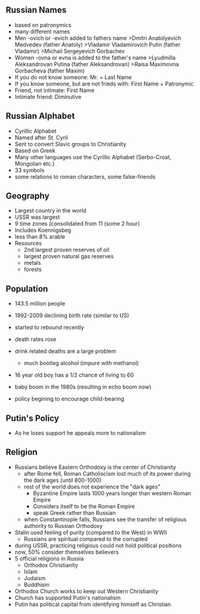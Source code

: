 Russian Names
-------------

-   based on patronymics
-   many different names
-   Men -ovich or -evich added to fathers name \>Dmitri Anatolyevich
    Medvedev (father Anatoly) \>Vladamir Vladamirovich Putin (father
    Vladamir) \>Michail Sergeyevich Gorbachev
-   Women -ovna or evna is added to the father's name \>Lyudmilla
    Aleksandrovan Putina (father Aleksandrovan) \>Raisa Maximovna
    Gorbacheva (father Maxim)
-   If you do not know someone: Mr. + Last Name
-   If you know someone, but are not frieds with: First Name +
    Patronymic
-   Friend, not intimate: First Name
-   Intimate friend: Diminutive

Russian Alphabet
----------------

-   Cyrillic Alphabet
-   Named after St. Cyril
-   Sent to convert Slavic groups to Christianity
-   Based on Greek
-   Many other languages use the Cyrillic Alphabet (Serbo-Croat,
    Mongolian etc.)
-   33 symbols
-   some relations to roman characters, some false-friends

Geography
---------

-   Largest country in the world
-   USSR was largest
-   9 time zones (consolidated from 11 (some 2 hour)
-   Includes Koennigsbeg
-   less than 8% arable
-   Resources
    -   2nd largest proven reserves of oil
    -   largest proven natural gas reserves
    -   metals
    -   forests

Population
----------

-   143.5 million people
-   1992-2009 declining birth rate (similar to US)
-   started to rebound recently
-   death rates rose
-   drink related deaths are a large problem
    -   much bootleg alcohol (impure with methanol)

-   16 year old boy has a 1/2 chance of living to 60
-   baby boom in the 1980s (resulting in echo boom now)
-   policy begining to encourage child-bearing

Putin's Policy
--------------

-   As he loses support he appeals more to nationalism

Religion
--------

-   Russians believe Eastern Orthodoxy is the center of Christianity
	- after Rome fell, Roman Catholiscism lost much of its power during the dark ages (until 800-1000)
	- rest of the world does not experience the "dark ages"
		- Byzantine Empire lasts 1000 years longer than western Roman Empire
		- Considers itself to be the Roman Empire
		- speak Greek rather than Russian
	- when Constantinople falls, Russians see the transfer of religious authority to Russian Orthodoxy
- Stalin used feeling of purity (compared to the West) in WWII
	- Russians are spiritual compared to the corrupted 
- during USSR, practicing religious could not hold political positions
- now, 50% consider themselves believers
- 5 official religions in Russia
	- Orthodox Christianity
	- Islam
	- Judaism
	- Buddhism
- Orthodox Church works to keep out Western Christianity
- Church has supported Putin's nationalism
- Putin has political capital from identifying himself as Christian
